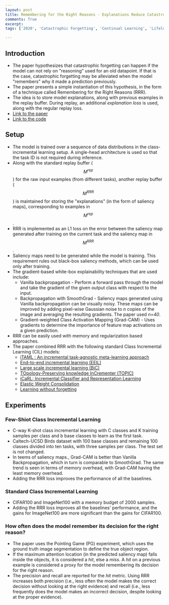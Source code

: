 ```yaml
---
layout: post
title: Remembering for the Right Reasons - Explanations Reduce Catastrophic Forgetting
comments: True
excerpt: 
tags: ['2020', 'Catastrophic Forgetting', 'Continual Learning', 'Lifelong Learning', 'Replay Buffer', AI, CL, LL]

---
```


## Introduction

* The paper hypothesizes that catastrophic forgetting can happen if the model can not rely on "reasoning" used for an old datapoint. If that is the case, catastrophic forgetting may be alleviated when the model "remembers" why it made a prediction previously.
* The paper presents a simple instantiation of this hypothesis, in the form of a technique called Remembering for the Right Reasons (RRR).
* The idea is to store model explanations, along with previous examples in the replay buffer. During replay, an additional *explanation loss* is used, along with the regular replay loss.
* [Link to the paper](https://arxiv.org/abs/2010.01528)
* [Link to the code](https://github.com/SaynaEbrahimi/Remembering-for-the-Right-Reasons)

## Setup

* The model is trained over a sequence of data distributions in the class-incremental learning setup. A single-head architecture is used so that the task ID is not required during inference.
* Along with the standard replay buffer ($$M^{rep}$$) for the raw input examples (from different tasks), another replay buffer ($$M^{RRR}$$) is maintained for storing the "explanations" (in the form of saliency maps), corresponding to examples in $$M^{rep}$$.
* RRR is implemented as an L1 loss on the error between the saliency map generated after training on the current task and the saliency map in $$M^{RRR}$$.
* Saliency maps need to be generated while the model is training. This requirement rules out black-box saliency methods, which can be used only after training.
* The gradient-based white-box explainability techniques that are used include:
    * Vanilla backpropagation - Perform a forward pass through the model and take the gradient of the given output class with respect to the input.
    * Backpropagation with SmoothGrad - Saliency maps generated using Vanilla backpropagation can be visually noisy. These maps can be improved by adding pixel-wise Gaussian noise to *n* copies of the image and averaging the resulting gradients. The paper used *n=40*.
    * Gradient-weighted Class Activation Mapping (Grad-CAM) - Uses gradients to determine the importance of feature map activations on a given prediction.
* RRR can be easily used with memory and regularization based approaches.
* The paper combined RRR with the following standard Class Incremental Learning (CIL) models:
    * [iTAML : An incremental task-agnostic meta-learning approach](https://arxiv.org/abs/2003.11652)
    * [End-to-end incremental learning (EEIL)](https://arxiv.org/abs/1807.09536)
    * [Large scale incremental learning (BiC)](https://arxiv.org/abs/1905.13260)
    * [TOpology-Preserving knowledge InCrementer (TOPIC)](https://arxiv.org/abs/2004.10956)
    * [iCaRL: Incremental Classifier and Representation Learning](https://arxiv.org/abs/1611.07725)
    * [Elastic Weight Consolidation](https://arxiv.org/abs/1612.00796)
    * [Learning without forgetting](https://arxiv.org/abs/1606.09282)

## Experiments

### Few-Shiot Class Incremental Learning

* C-way K-shot class incremental learning with C classes and K training samples per class and b base classes to learn as the first task.
* Caltech-UCSD Birds dataset with 100 base classes and remaining 100 classes divided into ten tasks, with three samples per class. The test set is not changed.
* In teems of saliency maps., Grad-CAM is better than Vanilla Backpropagation, which in turn is comparable to SmoothGrad. The same trend is seen in terms of memory overhead, with Grad-CAM having the least memory overhead.
* Adding the RRR loss improves the performance of all the baselines.

### Standard Class Incremental Learning

* CIFAR100 and ImageNet100 with a memory budget of 2000 samples.
* Adding the RRR loss improves all the baselines' performance, and the gains for ImageNet100 are more significant than the gains for CIFAR100.

### How often does the model remember its decision for the right reason?

* The paper uses the Pointing Game (PG) experiment, which uses the ground truth image segmentation to define the true object region.
* If the maximum attention location (in the predicted saliency map) falls inside the objects, it is considered a *hit*, else a *miss*. A *hit* on a previous example is considered a proxy for the model remembering its decision for the right reason.
* The precision and recall are reported for the *hit* metric. Using RRR increases both precision (i.e., less often the model makes the correct decision without looking at the right evidence) and recall (i.e., less frequently does the model makes an incorrect decision, despite looking at the proper evidence).